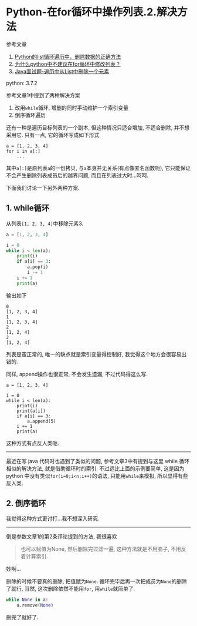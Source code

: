 # Python-在for循环中操作列表.2.解决方法

参考文章

1. [Python的list循环遍历中，删除数据的正确方法](http://www.cnblogs.com/bananaplan/p/remove-listitem-while-iterating.html)
2. [为什么python中不建议在for循环中修改列表？](https://www.zhihu.com/question/49098374)
3. [Java面试题-遍历中从List中删除一个元素](https://baijiahao.baidu.com/s?id=1665564347410290588)

python: 3.7.2

参考文章1中提到了两种解决方案

1. 改用`while`循环, 增删的同时手动维护一个索引变量
2. 倒序循环遍历

还有一种是遍历目标列表的一个副本, 但这种情况只适合增加, 不适合删除, 并不想采用它. 只有一点, 它的循环写成如下形式

```
a = [1, 2, 3, 4]
for i in a[:]
    ...
```

其中`a[:]`是原列表`a`的一份拷贝, 与`a`本身并无关系(有点像匿名函数呃), 它只能保证不会产生删除列表成员后的越界问题, 而且在列表过大时...呵呵.

下面我们讨论一下另外两种方案.

## 1. while循环

从列表`[1, 2, 3, 4]`中移除元素3.

```py
a = [1, 2, 3, 4]

i = 0
while i < len(a):
    print(i)
    if a[i] == 3:
        a.pop(i)
        i -= 1
    i += 1
    print(a)
```

输出如下

```
0
[1, 2, 3, 4]
1
[1, 2, 3, 4]
2
[1, 2, 4]
2
[1, 2, 4]
```

列表是蛮正常的, 唯一的缺点就是索引变量得控制好, 我觉得这个地方会很容易出错的.

同样, append操作也很正常, 不会发生遗漏, 不过代码得这么写.

```
a = [1, 2, 3, 4]

i = 0
while i < len(a):
    print(i)
    print(a[i])
    if a[i] == 3:
        a.append(5)
    i += 1
    print(a)
```

这种方式有点反人类呃.

------

最近在写 java 代码时也遇到了类似的问题, 参考文章3中有提到与这里 while 循环相似的解决方法, 就是借助循环时的索引. 不过远比上面的示例要简单, 这是因为 python 中没有类似`for(i=0;i<n;i++)`的语法, 只能用`while`来模拟, 所以显得有些反人类.

## 2. 倒序循环

我觉得这种方式更讨打...我不想深入研究.

-----

倒是参数文章1的第2条评论提到的方法, 我很喜欢

> 也可以赋值为None, 然后删除完过滤一遍, 这种方法就是不用脑子, 不用反着计算索引.

妙啊...

删除的时候不要真的删除, 把值赋为`None`. 循环完毕后再一次把成员为`None`的删除了就行, 当然, 这次删除依然不能用`for`, 用`while`就简单了.

```py
while None in a:
    a.remove(None)
```

删完了就好了.
